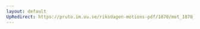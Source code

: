 ```yaml
---
layout: default
UpRedirect: https://pruto.im.uu.se/riksdagen-motions-pdf/1870/mot_1870__ak__255/mot_1870__ak__255-002.pdf
---
```

